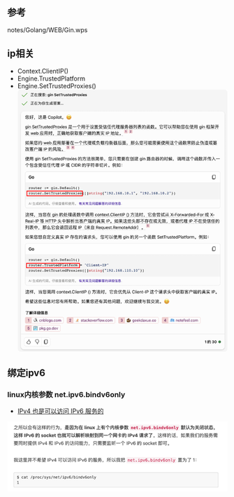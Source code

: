 ## 参考

notes/Golang/WEB/Gin.wps

## ip相关

- Context.ClientIP()
- Engine.TrustedPlatform
- Engine.SetTrustedProxies()
  ![_ip.png](_ip.png)

## 绑定ipv6

### linux内核参数 net.ipv6.bindv6only

- [IPv4 也是可以访问 IPv6 服务的](https://ms2008.github.io/2018/12/10/ipv6-bindv6only/)

![_ipv6.png](_ipv6.png)
